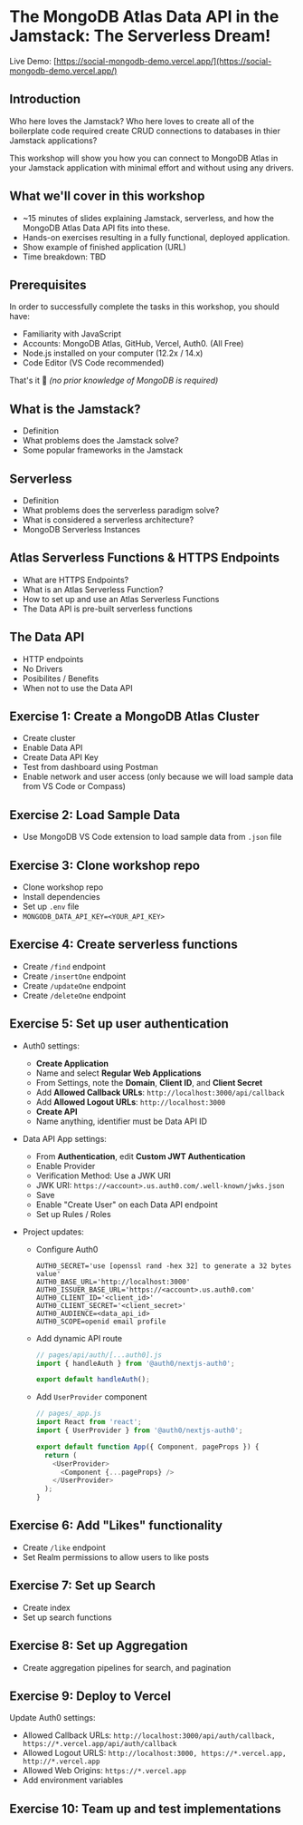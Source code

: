# The MongoDB Atlas Data API in the Jamstack: The Serverless Dream!

Live Demo: [https://social-mongodb-demo.vercel.app/](https://social-mongodb-demo.vercel.app/)

## Introduction

Who here loves the Jamstack? Who here loves to create all of the boilerplate code required create CRUD connections to databases in thier Jamstack applications?

This workshop will show you how you can connect to MongoDB Atlas in your Jamstack application with minimal effort and without using any drivers.

## What we'll cover in this workshop

- ~15 minutes of slides explaining Jamstack, serverless, and how the MongoDB Atlas Data API fits into these.
- Hands-on exercises resulting in a fully functional, deployed application. 
- Show example of finished application (URL)
- Time breakdown: TBD

## Prerequisites

In order to successfully complete the tasks in this workshop, you should have:

- Familiarity with JavaScript
- Accounts: MongoDB Atlas, GitHub, Vercel, Auth0. (All Free)
- Node.js installed on your computer (12.2x / 14.x)
- Code Editor (VS Code recommended)

That's it 🙌 *(no prior knowledge of MongoDB is required)*

## What is the Jamstack?

- Definition
- What problems does the Jamstack solve?
- Some popular frameworks in the Jamstack

## Serverless

- Definition
- What problems does the serverless paradigm solve?
- What is considered a serverless architecture?
- MongoDB Serverless Instances

## Atlas Serverless Functions & HTTPS Endpoints

- What are HTTPS Endpoints?
- What is an Atlas Serverless Function?
- How to set up and use an Atlas Serverless Functions
- The Data API is pre-built serverless functions

## The Data API

- HTTP endpoints
- No Drivers
- Posibilites / Benefits
- When not to use the Data API

## Exercise 1: Create a MongoDB Atlas Cluster

- Create cluster
- Enable Data API
- Create Data API Key
- Test from dashboard using Postman
- Enable network and user access (only because we will load sample data from VS Code or Compass)

## Exercise 2: Load Sample Data

- Use MongoDB VS Code extension to load sample data from `.json` file

## Exercise 3: Clone workshop repo

- Clone workshop repo
- Install dependencies
- Set up `.env` file
 - `MONGODB_DATA_API_KEY=<YOUR_API_KEY>`

## Exercise 4: Create serverless functions

- Create `/find` endpoint
- Create `/insertOne` endpoint
- Create `/updateOne` endpoint
- Create `/deleteOne` endpoint

## Exercise 5: Set up user authentication

- Auth0 settings:
  - **Create Application**
  - Name and select **Regular Web Applications**
  - From Settings, note the **Domain**, **Client ID**, and **Client Secret**
  - Add **Allowed Callback URLs**: `http://localhost:3000/api/callback`
  - Add **Allowed Logout URLs**: `http://localhost:3000`
  - **Create API**
  - Name anything, identifier must be Data API ID

- Data API App settings:
  - From **Authentication**, edit **Custom JWT Authentication**
  - Enable Provider
  - Verification Method: Use a JWK URI
  - JWK URI: `https://<account>.us.auth0.com/.well-known/jwks.json`
  - Save
  - Enable "Create User" on each Data API endpoint
  - Set up Rules / Roles

- Project updates:
  - Configure Auth0
    ```env
    AUTH0_SECRET='use [openssl rand -hex 32] to generate a 32 bytes value'
    AUTH0_BASE_URL='http://localhost:3000'
    AUTH0_ISSUER_BASE_URL='https://<account>.us.auth0.com'
    AUTH0_CLIENT_ID='<client_id>'
    AUTH0_CLIENT_SECRET='<client_secret>'
    AUTH0_AUDIENCE=<data_api_id>
    AUTH0_SCOPE=openid email profile
    ```
  - Add dynamic API route
    ```js
    // pages/api/auth/[...auth0].js
    import { handleAuth } from '@auth0/nextjs-auth0';

    export default handleAuth();
    ```
  - Add `UserProvider` component
    ```js
    // pages/_app.js
    import React from 'react';
    import { UserProvider } from '@auth0/nextjs-auth0';

    export default function App({ Component, pageProps }) {
      return (
        <UserProvider>
          <Component {...pageProps} />
        </UserProvider>
      );
    }
    ```

## Exercise 6: Add "Likes" functionality

- Create `/like` endpoint
- Set Realm permissions to allow users to like posts

## Exercise 7: Set up Search

- Create index
- Set up search functions

## Exercise 8: Set up Aggregation

- Create aggregation pipelines for search, and pagination

## Exercise 9: Deploy to Vercel

Update Auth0 settings:
- Allowed Callback URLs: `http://localhost:3000/api/auth/callback, https://*.vercel.app/api/auth/callback`
- Allowed Logout URLS: `http://localhost:3000, https://*.vercel.app, http://*.vercel.app`
- Allowed Web Origins: `https://*.vercel.app`
- Add environment variables

## Exercise 10: Team up and test implementations